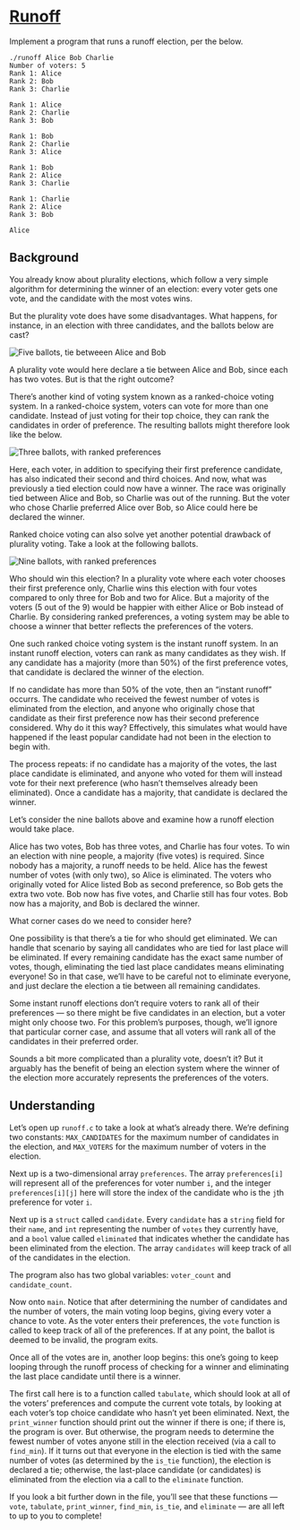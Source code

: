 # [Runoff](https://cs50.harvard.edu/x/2021/psets/3/runoff/#runoff)

Implement a program that runs a runoff election, per the below.

```
./runoff Alice Bob Charlie
Number of voters: 5
Rank 1: Alice
Rank 2: Bob
Rank 3: Charlie

Rank 1: Alice
Rank 2: Charlie
Rank 3: Bob

Rank 1: Bob
Rank 2: Charlie
Rank 3: Alice

Rank 1: Bob
Rank 2: Alice
Rank 3: Charlie

Rank 1: Charlie
Rank 2: Alice
Rank 3: Bob

Alice

```

## Background

You already know about plurality elections, which follow a very simple algorithm for determining the winner of an election: every voter gets one vote, and the candidate with the most votes wins.

But the plurality vote does have some disadvantages. What happens, for instance, in an election with three candidates, and the ballots below are cast?

![Five ballots, tie betweeen Alice and Bob](https://cs50.harvard.edu/x/2021/psets/3/fptp_ballot_1.png)

A plurality vote would here declare a tie between Alice and Bob, since each has two votes. But is that the right outcome?

There’s another kind of voting system known as a ranked-choice voting system. In a ranked-choice system, voters can vote for more than one candidate. Instead of just voting for their top choice, they can rank the candidates in order of preference. The resulting ballots might therefore look like the below.

![Three ballots, with ranked preferences](https://cs50.harvard.edu/x/2021/psets/3/ranked_ballot_1.png)

Here, each voter, in addition to specifying their first preference candidate, has also indicated their second and third choices. And now, what was previously a tied election could now have a winner. The race was originally tied between Alice and Bob, so Charlie was out of the running. But the voter who chose Charlie preferred Alice over Bob, so Alice could here be declared the winner.

Ranked choice voting can also solve yet another potential drawback of plurality voting. Take a look at the following ballots.

![Nine ballots, with ranked preferences](https://cs50.harvard.edu/x/2021/psets/3/ranked_ballot_3.png)

Who should win this election? In a plurality vote where each voter chooses their first preference only, Charlie wins this election with four votes compared to only three for Bob and two for Alice. But a majority of the voters (5 out of the 9) would be happier with either Alice or Bob instead of Charlie. By considering ranked preferences, a voting system may be able to choose a winner that better reflects the preferences of the voters.

One such ranked choice voting system is the instant runoff system. In an instant runoff election, voters can rank as many candidates as they wish. If any candidate has a majority (more than 50%) of the first preference votes, that candidate is declared the winner of the election.

If no candidate has more than 50% of the vote, then an “instant runoff” occurrs. The candidate who received the fewest number of votes is eliminated from the election, and anyone who originally chose that candidate as their first preference now has their second preference considered. Why do it this way? Effectively, this simulates what would have happened if the least popular candidate had not been in the election to begin with.

The process repeats: if no candidate has a majority of the votes, the last place candidate is eliminated, and anyone who voted for them will instead vote for their next preference (who hasn’t themselves already been eliminated). Once a candidate has a majority, that candidate is declared the winner.

Let’s consider the nine ballots above and examine how a runoff election would take place.

Alice has two votes, Bob has three votes, and Charlie has four votes. To win an election with nine people, a majority (five votes) is required. Since nobody has a majority, a runoff needs to be held. Alice has the fewest number of votes (with only two), so Alice is eliminated. The voters who originally voted for Alice listed Bob as second preference, so Bob gets the extra two vote. Bob now has five votes, and Charlie still has four votes. Bob now has a majority, and Bob is declared the winner.

What corner cases do we need to consider here?

One possibility is that there’s a tie for who should get eliminated. We can handle that scenario by saying all candidates who are tied for last place will be eliminated. If every remaining candidate has the exact same number of votes, though, eliminating the tied last place candidates means eliminating everyone! So in that case, we’ll have to be careful not to eliminate everyone, and just declare the election a tie between all remaining candidates.

Some instant runoff elections don’t require voters to rank all of their preferences — so there might be five candidates in an election, but a voter might only choose two. For this problem’s purposes, though, we’ll ignore that particular corner case, and assume that all voters will rank all of the candidates in their preferred order.

Sounds a bit more complicated than a plurality vote, doesn’t it? But it arguably has the benefit of being an election system where the winner of the election more accurately represents the preferences of the voters.



## Understanding

Let’s open up  `runoff.c`  to take a look at what’s already there. We’re defining two constants:  `MAX_CANDIDATES`  for the maximum number of candidates in the election, and  `MAX_VOTERS`  for the maximum number of voters in the election.

Next up is a two-dimensional array  `preferences`. The array  `preferences[i]`  will represent all of the preferences for voter number  `i`, and the integer  `preferences[i][j]`  here will store the index of the candidate who is the  `j`th preference for voter  `i`.

Next up is a  `struct`  called  `candidate`. Every  `candidate`  has a  `string`  field for their  `name`, and  `int`  representing the number of  `votes`  they currently have, and a  `bool`  value called  `eliminated`  that indicates whether the candidate has been eliminated from the election. The array  `candidates`  will keep track of all of the candidates in the election.

The program also has two global variables:  `voter_count`  and  `candidate_count`.

Now onto  `main`. Notice that after determining the number of candidates and the number of voters, the main voting loop begins, giving every voter a chance to vote. As the voter enters their preferences, the  `vote`  function is called to keep track of all of the preferences. If at any point, the ballot is deemed to be invalid, the program exits.

Once all of the votes are in, another loop begins: this one’s going to keep looping through the runoff process of checking for a winner and eliminating the last place candidate until there is a winner.

The first call here is to a function called  `tabulate`, which should look at all of the voters’ preferences and compute the current vote totals, by looking at each voter’s top choice candidate who hasn’t yet been eliminated. Next, the  `print_winner`  function should print out the winner if there is one; if there is, the program is over. But otherwise, the program needs to determine the fewest number of votes anyone still in the election received (via a call to  `find_min`). If it turns out that everyone in the election is tied with the same number of votes (as determined by the  `is_tie`  function), the election is declared a tie; otherwise, the last-place candidate (or candidates) is eliminated from the election via a call to the  `eliminate`  function.

If you look a bit further down in the file, you’ll see that these functions —  `vote`,  `tabulate`,  `print_winner`,  `find_min`,  `is_tie`, and  `eliminate`  — are all left to up to you to complete!
